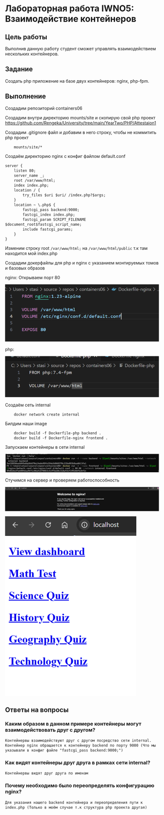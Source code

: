 # Лабораторная работа IWNO5: Взаимодействие контейнеров

## Цель работы
Выполнив данную работу студент сможет управлять взаимодействием нескольких контейнеров.

## Задание
Создать php приложение на базе двух контейнеров: nginx, php-fpm.

## Выполнение

Создадим репозиторий containers06 

Создадим внутри директорию mounts/site и скопирую свой php проект https://github.com/Rengeka/University/tree/main/YearTwo/PHP/Attestaion1

Создадим .gitignore файл и добавим в него строку, чтобы не коммитить php проект 

```gitignore
    mounts/site/*
```

Создаём директорию nginx с конфиг файлом default.conf 

```
server {
    listen 80;
    server_name _;
    root /var/www/html;
    index index.php;
    location / {
        try_files $uri $uri/ /index.php?$args;
    }
    location ~ \.php$ {
        fastcgi_pass backend:9000;
        fastcgi_index index.php;
        fastcgi_param SCRIPT_FILENAME $document_root$fastcgi_script_name;
        include fastcgi_params;
    }
}
```

Изменим строку root ```/var/www/html;``` на ```/var/www/html/public``` т.к там находится мой index.php

Создадим докерфайлы для php и nginx с указанием монтируемых томов и базовых образов

nginx: Открываем порт 80

![Alt text](/images/Снимок%20экрана%202025-03-30%20110603.png "image")

php:

![Alt text](/images/Снимок%20экрана%202025-03-30%20110553.png "image")


Создаём сеть internal 

```
    docker network create internal
```

Билдим наши image

```
    docker build -f Dockerfile-php backend .
    docker build -f Dockerfile-nginx frontend .
```

Запускаем контейнеры в сети internal 

![Alt text](/images/Снимок%20экрана%202025-03-30%20110345.png "image")

Стучимся на сервер и проверяем работоспособность 

![Alt text](/images/Снимок%20экрана%202025-03-30%20101617.png "image")

![Alt text](/images/Снимок%20экрана%202025-03-30%20110316.png "image")

## Ответы на вопросы

### Каким образом в данном примере контейнеры могут взаимодействовать друг с другом?

    Контейнервы взаимодействуют друг с другом посредство сети internal. Контейнер nginx обращается к контейнеру backend по порту 9000 (Что мы указывали в конфиг файле "fastcgi_pass backend:9000;")

### Как видят контейнеры друг друга в рамках сети internal?

    Контейнервы видят друг друга по именам

### Почему необходимо было переопределять конфигурацию nginx?

    Для указания нашего backend контейнера и переопределения пути к index.php (Только в моём случае т.к структура php проекта другая)